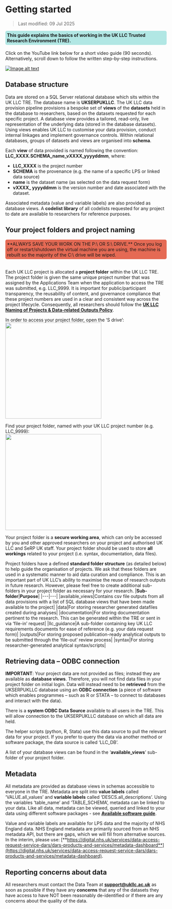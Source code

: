# Getting started
>Last modified: 09 Jul 2025
<div style="background-color: rgba(0, 178, 169, 0.3); padding: 5px; border-radius: 5px;"><strong>This guide explains the basics of working in the UK LLC Trusted Research Environment (TRE).</strong></div>  
<br>
Click on the YouTube link below for a short video guide (90 seconds). Alternatively, scroll down to follow the written step-by-step instructions. 

[![Image alt text](https://img.youtube.com/vi/io6yO6I3utQ/0.jpg)](https://www.youtube.com/watch?v=io6yO6I3utQ)

## Database structure
Data are stored on a SQL Server relational database which sits within the UK LLC TRE. The database name is **UKSERPUKLLC**. The UK LLC data provision pipeline provisions a bespoke set of **views** of the **datasets** held in the database to researchers, based on the datasets requested for each specific project. A database view provides a tailored, read-only, live representation of the underlying data (stored in the database datasets). Using views enables UK LLC to customise your data provision, conduct internal linkages and implement governance controls. Within relational databases, groups of datasets and views are organised into **schema**.  

Each **view** of data provided is named following the convention: **LLC_XXXX.SCHEMA_name_vXXXX_yyyyddmm**, where: 
* **LLC_XXXX** is the project number
* **SCHEMA** is the provenance (e.g. the name of a specific LPS or linked data source)
* **name** is the dataset name (as selected on the data request form)
* **vXXXX_ yyyyddmm** is the version number and date associated with the dataset.  

Associated metadata (value and variable labels) are also provided as database views. A **codelist library** of all codelists requested for any project to date are available to researchers for reference purposes. 

## Your project folders and project naming

<div style="background-color: rgb(229, 106, 84); padding: 5px; border-radius: 5px;"><ALWAYS >**ALWAYS SAVE YOUR WORK ON THE P:\ OR S:\ DRIVE.** Once you log off or restart/shutdown the virtual machine you are using, the machine is rebuilt so the majority of the C:\ drive will be wiped.</strong></div>  
<br>

Each UK LLC project is allocated a **project folder** within the UK LLC TRE. The project folder is given the same unique project number that was assigned by the Applications Team when the application to access the TRE was submitted, e.g. LLC_9999. It is important for public/participant transparency, the reusability of content, and governance compliance that these project numbers are used in a clear and consistent way across the project lifecycle. Consequently, all researchers should follow the [**UK LLC Naming of Projects & Data-related Outputs Policy**](https://ukllc.ac.uk/governance).

In order to access your project folder, open the ‘S drive’:  
<img src="../images/user_guide/image-17.png" width="300"/>

Find your project folder, named with your UK LLC project number (e.g. LLC_9999):   
<img src="../images/user_guide/image-18.png" width="300"/> 


Your project folder is a **secure working area**, which can only be accessed by you and other approved researchers on your project and authorised UK LLC and SeRP UK staff. Your project folder should be used to store **all workings** related to your project (i.e. syntax, documentation, data files).  

Project folders have a defined **standard folder structure** (as detailed below) to help guide the organisation of projects. We ask that these folders are used in a systematic manner to aid data curation and compliance. This is an important part of UK LLC’s ability to maximise the reuse of research outputs in future research. However, please feel free to create additional sub-folders in your project folder as necessary for your research.
|**Sub-folder**|**Purpose**|
|---|---|
|available_views|Contains csv file outputs from all data provisions with a list of SQL database views that have been made available to the project|
|data|For storing researcher generated datafiles created during analyses|
|documentation|For storing documentation pertinent to the research. This can be generated within the TRE or sent in via ‘file-in’ request|
|llc_guidance|A sub-folder containing key UK LLC requirements documents for ease of reference (e.g. your data request form)|
|outputs|For storing proposed publication-ready analytical outputs to be submitted through the ‘file-out’ review process|
|syntax|For storing researcher-generated analytical syntax/scripts|



## Retrieving data – ODBC connection
**IMPORTANT**: Your project data are not provided as files; instead they are available as **database views**. Therefore, you will not find data files in your project folder on initial login. Data will instead need to be **retrieved** from the UKSERPUKLLC database using an **ODBC connection** (a piece of software which enables programmes – such as R or STATA – to connect to databases and interact with the data).  

There is a **system ODBC Data Source** available to all users in the TRE. This will allow connection to the UKSERPUKLLC database on which all data are held.   

The helper scripts (python, R, Stata) use this data source to pull the relevant data for your project. If you prefer to query the data via another method or software package, the data source is called ‘LLC_DB’.  


A list of your database views can be found in the ‘**available_views**’ sub-folder of your project folder.

## Metadata
All metadata are provided as database views in schemas accessible to everyone in the TRE. Metadata are split into **value labels** called ‘VALUE.all_values’ and **variable labels** called ‘DESCS.all_descriptions’. Using the variables ‘table_name’ and ‘TABLE_SCHEMA’, metadata can be linked to your data. Like all data, metadata can be viewed, queried and linked to your data using different software packages - see [**Available software guide**](../user_guide/UsingSoftware.md).

Value and variable labels are available for LPS data and the majority of NHS England data. NHS England metadata are primarily sourced from an NHS metadata API, but there are gaps, which we will fill from alternative sources. In the interim, please use: [**https://digital.nhs.uk/services/data-access-request-service-dars/dars-products-and-services/metadata-dashboard**](https://digital.nhs.uk/services/data-access-request-service-dars/dars-products-and-services/metadata-dashboard).



##	Reporting concerns about data
All researchers must contact the Data Team at [**support@ukllc.ac.uk**](mailto:support@ukllc.ac.uk) as soon as possible if they have any **concerns** that any of the datasets they have access to have NOT been reasonably de-identified or if there are any concerns about the quality of the data.



